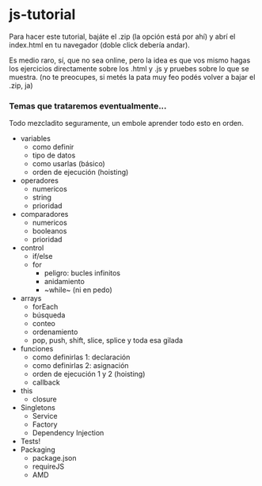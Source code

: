 # js-tutorial

Para hacer este tutorial, bajáte el .zip (la opción está por ahí) y abrí el index.html en tu navegador (doble click debería andar).

Es medio raro, sí, que no sea online, pero la idea es que vos mismo hagas los ejercicios directamente sobre los .html y .js y pruebes sobre lo que se muestra.
(no te preocupes, si metés la pata muy feo podés volver a bajar el .zip, ja)

### Temas que trataremos eventualmente...
Todo mezcladito seguramente, un embole aprender todo esto en orden.

- variables
  - como definir
  - tipo de datos
  - como usarlas (básico)
  - orden de ejecución (hoisting)
- operadores
  - numericos
  - string
  - prioridad
- comparadores
  - numericos
  - booleanos
  - prioridad
- control
  - if/else
  - for
    - peligro: bucles infinitos
    - anidamiento
    - ~while~ (ni en pedo)
- arrays
  - forEach
  - búsqueda
  - conteo
  - ordenamiento
  - pop, push, shift, slice, splice y toda esa gilada
- funciones
  - como definirlas 1: declaración
  - como definirlas 2: asignación
  - orden de ejecución 1 y 2 (hoisting)
  - callback
- this
  - closure
- Singletons
  - Service
  - Factory
  - Dependency Injection
- Tests!
- Packaging
  - package.json
  - requireJS
  - AMD
